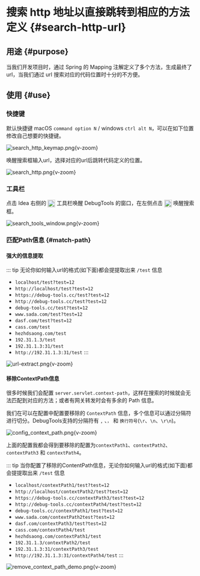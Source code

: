 # 搜索 http 地址以直接跳转到相应的方法定义 {#search-http-url}

## 用途 {#purpose}

当我们开发项目时，通过 Spring 的 Mapping 注解定义了多个方法，生成最终了 url，当我们通过 url 搜索对应的代码位置时十分的不方便。

## 使用 {#use}

### 快捷键

默认快捷键 macOS `command option N` / windows `ctrl alt N`，可以在如下位置修改自己想要的快捷键。

![search_http_keymap.png](/images/search_http_keymap.png){v-zoom}

唤醒搜索框输入url，选择对应的url后跳转代码定义的位置。

![search_http.png](/images/search_http.png){v-zoom}

### 工具栏

点击 Idea 右侧的 <img src="/pluginIcon.svg" style="display: inline-block; width: 20px; height: 20px; vertical-align: middle;" /> 工具栏唤醒 DebugTools 的窗口，在左侧点击 <img src="/icon/search.svg" alt="S" style="display: inline-block; width: 20px; height: 20px; vertical-align: middle;" /> 唤醒搜索框。

![search_tools_window.png](/images/search_tools_window.png){v-zoom}

### 匹配Path信息 {#match-path}

#### 强大的信息提取

::: tip 无论你如何输入url的格式(如下面)都会提提取出来 `/test` 信息
- `localhost/test?test=12`
- `http://localhost/test?test=12`
- `https://debug-tools.cc/test?test=12`
- `http://debug-tools.cc/test?test=12`
- `debug-tools.cc/test?test=12`
- `www.sada.com/test?test=12`
- `dasf.com/test?test=12`
- `cass.com/test`
- `hezhdsaong.com/test`
- `192.31.1.3/test`
- `192.31.1.3:31/test`
- `http://192.31.1.3:31/test`
:::

![url-extract.png](/images/url-extract.png){v-zoom}

#### 移除ContextPath信息

很多时候我们会配置 `server.servlet.context-path`，这样在搜索的时候就会无法匹配到对应的方法；或者有网关转发时会有多余的 Path 信息。

我们在可以在配置中配置要移除的 `ContextPath` 信息，多个信息可以通过分隔符进行切分。DebugTools支持的分隔符有 `,` 、`，` 和 `换行符号`(`\r`、`\n`、`\r\n`)。

![config_context_path.png](/images/config_context_path.png){v-zoom}

上面的配置我都会得到要移除的配置为`contextPath1`、`contextPath2`、`contextPath3` 和 `contextPath4`。

::: tip 当你配置了移除的ContentPath信息，无论你如何输入url的格式(如下面)都会提提取出来 `/test` 信息
- `localhost/contextPath1/test?test=12`
- `http://localhost/contextPath2/test?test=12`
- `https://debug-tools.cc/contextPath3/test?test=12`
- `http://debug-tools.cc/contextPath4/test?test=12`
- `debug-tools.cc/contextPath1/test?test=12`
- `www.sada.com/contextPath2test?test=12`
- `dasf.com/contextPath3/test?test=12`
- `cass.com/contextPath4/test`
- `hezhdsaong.com/contextPath1/test`
- `192.31.1.3/contextPath2/test`
- `192.31.1.3:31/contextPath3/test`
- `http://192.31.1.3:31/contextPath4/test`
:::

![remove_context_path_demo.png](/images/remove_context_path_demo.png){v-zoom}